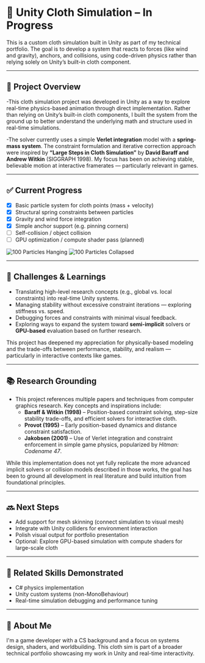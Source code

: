 # 🧵 Unity Cloth Simulation – In Progress

This is a custom cloth simulation built in Unity as part of my technical portfolio. The goal is to develop a system that reacts to forces (like wind and gravity), anchors, and collisions, using code-driven physics rather than relying solely on Unity’s built-in cloth component.

---

 ## 📌 Project Overview

-This cloth simulation project was developed in Unity as a way to explore real-time physics-based animation through direct implementation. Rather than relying on Unity’s built-in cloth components, I built the system from the ground up to better understand the underlying math and structure used in real-time simulations.

-The solver currently uses a simple **Verlet integration** model with a **spring-mass system**. The constraint formulation and iterative correction approach were inspired by **“Large Steps in Cloth Simulation”** by **David Baraff and Andrew Witkin** (SIGGRAPH 1998). My focus has been on achieving stable, believable motion at interactive framerates — particularly relevant in games.

---

## ✅ Current Progress

- [x] Basic particle system for cloth points (mass + velocity)
- [x] Structural spring constraints between particles
- [x] Gravity and wind force integration
- [x] Simple anchor support (e.g. pinning corners)
- [ ] Self-collision / object collision
- [ ] GPU optimization / compute shader pass (planned)

![100 Particles Hanging](Cloth%20Simulation/Assets/Images/100ParticlesHanging.png) ![100 Particles Collapsed](Cloth%20Simulation/Assets/Images/100ParticlesCollapsed.png)

---

## 🧠 Challenges & Learnings

- Translating high-level research concepts (e.g., global vs. local constraints) into real-time Unity systems.
- Managing stability without excessive constraint iterations — exploring stiffness vs. speed.
- Debugging forces and constraints with minimal visual feedback.
- Exploring ways to expand the system toward **semi-implicit** solvers or **GPU-based** evaluation based on further research.

This project has deepened my appreciation for physically-based modeling and the trade-offs between performance, stability, and realism — particularly in interactive contexts like games.


---

## 📚 Research Grounding

- This project references multiple papers and techniques from computer graphics research. Key concepts and inspirations include:
  - **Baraff & Witkin (1998)** – Position-based constraint solving, step-size stability trade-offs, and efficient solvers for interactive cloth.
  - **Provot (1995)** – Early position-based dynamics and distance constraint satisfaction.
  - **Jakobsen (2001)** – Use of Verlet integration and constraint enforcement in simple game physics, popularized by *Hitman: Codename 47*.

While this implementation does not yet fully replicate the more advanced implicit solvers or collision models described in those works, the goal has been to ground all development in real literature and build intuition from foundational principles.

---

## 🔜 Next Steps

- Add support for mesh skinning (connect simulation to visual mesh)
- Integrate with Unity colliders for environment interaction
- Polish visual output for portfolio presentation
- Optional: Explore GPU-based simulation with compute shaders for large-scale cloth

---

## 📎 Related Skills Demonstrated

- C# physics implementation
- Unity custom systems (non-MonoBehaviour)
- Real-time simulation debugging and performance tuning

---

## 👋 About Me

I'm a game developer with a CS background and a focus on systems design, shaders, and worldbuilding. This cloth sim is part of a broader technical portfolio showcasing my work in Unity and real-time interactivity.

